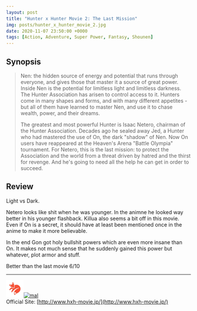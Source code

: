 ```yaml
---
layout: post
title: "Hunter x Hunter Movie 2: The Last Mission"
img: posts/hunter_x_hunter_movie_2.jpg 
date: 2020-11-07 23:50:00 +0000
tags: [Action, Adventure, Super Power, Fantasy, Shounen]
---
```


## Synopsis
>Nen: the hidden source of energy and potential that runs through everyone, and gives those that master it a source of great power. Inside Nen is the potential for limitless light and limitless darkness. The Hunter Association has arisen to control access to it. Hunters come in many shapes and forms, and with many different appetites - but all of them have learned to master Nen, and use it to chase wealth, power, and their dreams.
>
>The greatest and most powerful Hunter is Isaac Netero, chairman of the Hunter Association. Decades ago he sealed away Jed, a Hunter who had mastered the use of On, the dark "shadow" of Nen. Now On users have reappeared at the Heaven's Arena "Battle Olympia" tournament. For Netero, this is the last mission: to protect the Association and the world from a threat driven by hatred and the thirst for revenge. And he's going to need all the help he can get in order to succeed.

## Review
Light vs Dark.

Netero looks like shit when he was younger. In the animne he looked way better in his younger flashback. Killua also seems a bit off in this movie. Even if On is a secret, it should have at least been mentioned once in the anime to make it more believable.

In the end Gon got holy bullshit powers which are even more insane than On. It makes not much sense that he suddenly gained this power but whatever, plot armor and stuff.
   
Better than the last movie 6/10

---

[![kitsu](..\assets\img\kitsu.png)](https://kitsu.io/anime/hunter-x-hunter-the-last-mission)[![mal](..\assets\img\mal.ico)](https://myanimelist.net/anime/19951/Hunter_x_Hunter_Movie_2__The_Last_Mission)  
Official Site: [http://www.hxh-movie.jp/](http://www.hxh-movie.jp/)